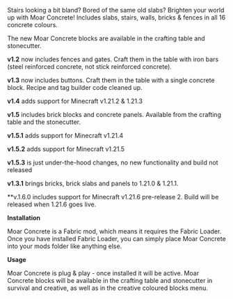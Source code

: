 Stairs looking a bit bland? Bored of the same old slabs? Brighten your world up with Moar Concrete! Includes slabs, stairs, walls, bricks & fences in all 16 concrete colours.

The new Moar Concrete blocks are available in the crafting table and stonecutter.

**v1.2** now includes fences and gates. Craft them in the table with iron bars (steel reinforced concrete, not stick reinforced concrete).

**v1.3** now includes buttons. Craft them in the table with a single concrete block. Recipe and tag builder code cleaned up.

**v1.4** adds support for Minecraft v1.21.2 & 1.21.3

**v1.5** includes brick blocks and concrete panels. Available from the crafting table and the stonecutter.

**v1.5.1** adds support for Minecraft v1.21.4

**v1.5.2** adds support for Minecraft v1.21.5

**v1.5.3** is just under-the-hood changes, no new functionality and build not released

**v1.3.1** brings bricks, brick slabs and panels to 1.21.0 & 1.21.1.

**v.1.6.0 includes support for Minecraft v1.21.6 pre-release 2. Build will be released when 1.21.6 goes live.


**Installation** 

Moar Concrete is a Fabric mod, which means it requires the Fabric Loader. Once you have installed Fabric Loader, you can simply place Moar Concrete into your mods folder like anything else.


**Usage**

Moar Concrete is plug & play - once installed it will be active. Moar Concrete blocks will be available in the crafting table and stonecutter in survival and creative, as well as in the creative coloured blocks menu.
